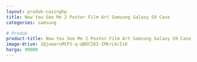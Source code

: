 ```yaml
---
layout: produk-casinghp
title: Now You See Me 2 Poster Film Art Samsung Galaxy S9 Case
categories: samsung

# Produk
product-title: Now You See Me 2 Poster Film Art Samsung Galaxy S9 Case
image-drive: 1QjumaruMtPJ-q-qBDCI6I-IMkrLbcIsK
harga: 90000
---
```

